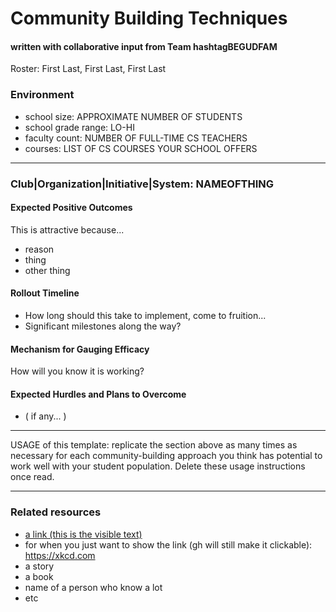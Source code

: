 # Community Building Techniques
#### written with collaborative input from Team hashtagBEGUDFAM
Roster: First Last, First Last, First Last

### Environment
* school size: APPROXIMATE NUMBER OF STUDENTS
* school grade range: LO-HI
* faculty count: NUMBER OF FULL-TIME CS TEACHERS
* courses: LIST OF CS COURSES YOUR SCHOOL OFFERS

* * *

### Club|Organization|Initiative|System: NAMEOFTHING

#### Expected Positive Outcomes
This is attractive because...
* reason
* thing
* other thing

#### Rollout Timeline
* How long should this take to implement, come to fruition...
* Significant milestones along the way?

#### Mechanism for Gauging Efficacy
How will you know it is working?

#### Expected Hurdles and Plans to Overcome
* ( if any... )

* * *

USAGE of this template: replicate the section above as many times as necessary for each community-building approach you think has potential to work well with your student population. Delete these usage instructions once read.

* * *

### Related resources
* [a link (this is the visible text)](https://xkcd.com)
* for when you just want to show the link (gh will still make it clickable): https://xkcd.com
* a story
* a book
* name of a person who know a lot
* etc
